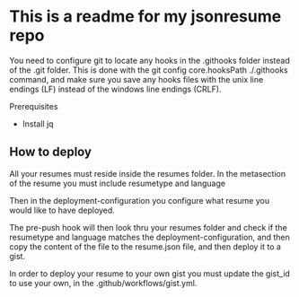 # This is a readme for my jsonresume repo

You need to configure git to locate any hooks in the .githooks folder instead of the .git folder. 
This is done with the git config core.hooksPath ./.githooks command, and make sure you save any hooks files with the unix line endings (LF) instead of the windows line endings (CRLF).

Prerequisites
- Install jq


## How to deploy

All your resumes must reside inside the resumes folder.
In the metasection of the resume you must include resumetype and language

Then in the deployment-configuration you configure what resume you would like to have deployed.

The pre-push hook will then look thru your resumes folder and check if the resumetype and language matches the deployment-configuration, and then copy the content of the file to the resume.json file, and then deploy it to a gist.

In order to deploy your resume to your own gist you must update the gist_id to use your own, in the .github/workflows/gist.yml.
